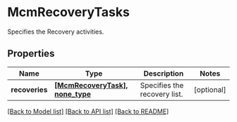 # McmRecoveryTasks

Specifies the Recovery activities.

## Properties
Name | Type | Description | Notes
------------ | ------------- | ------------- | -------------
**recoveries** | [**[McmRecoveryTask], none_type**](McmRecoveryTask.md) | Specifies the recovery list. | [optional] 

[[Back to Model list]](../README.md#documentation-for-models) [[Back to API list]](../README.md#documentation-for-api-endpoints) [[Back to README]](../README.md)


